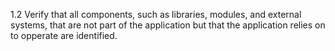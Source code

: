 1.2 Verify that all components, such as libraries, modules, and external systems, that are not part of the application but that the application relies on to opperate are identified.